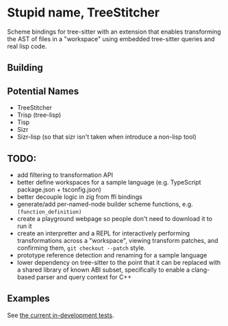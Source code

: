 
# Stupid name, TreeStitcher

Scheme bindings for tree-sitter with an extension that enables transforming the AST of files in 
a "workspace" using embedded tree-sitter queries and real lisp code.

## Building

## Potential Names

- TreeStitcher
- Trisp (tree-lisp)
- Tisp
- Sizr
- Sizr-lisp (so that sizr isn't taken when introduce a non-lisp tool)

## TODO:

- add filtering to transformation API
- better define workspaces for a sample language (e.g. TypeScript package.json + tsconfig.json)
- better decouple logic in zig from ffi bindings
- generate/add per-named-node builder scheme functions, e.g. `(function_definition)`
- create a playground webpage so people don't need to download it to run it
- create an interpretter and a REPL for interactively performing transformations across a "workspace",
  viewing transform patches, and confirming them, `git checkout --patch` style.
- prototype reference detection and renaming for a sample language
- lower dependency on tree-sitter to the point that it can be replaced with a shared library
  of known ABI subset, specifically to enable a clang-based parser and query context for C++

## Examples

See [the current in-development tests](./tests/cpp/simple.test.scm).

